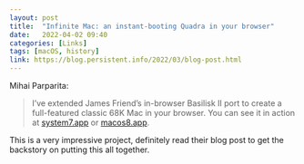 ```yaml
---
layout: post
title:  "Infinite Mac: an instant-booting Quadra in your browser"
date:   2022-04-02 09:40
categories: [Links]
tags: [macOS, history]
link: https://blog.persistent.info/2022/03/blog-post.html
---
```


Mihai Parparita:

>I’ve extended James Friend’s in-browser Basilisk II port to create a full-featured classic 68K Mac in your browser. You can see it in action at [system7.app](https://system7.app/) or [macos8.app](https://macos8.app/).

This is a very impressive project, definitely read their blog post to get the backstory on putting this all together.
